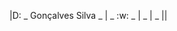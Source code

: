 |D: _ Gonçalves Silva _ | _ :w: _ | _ | _ ||
<!---
MyLuisG/MyLuisG is a ✨ special ✨ repository because its `README.md` (this file) appears on your GitHub profile.
You can click the Preview link to take a look at your changes.
--->
